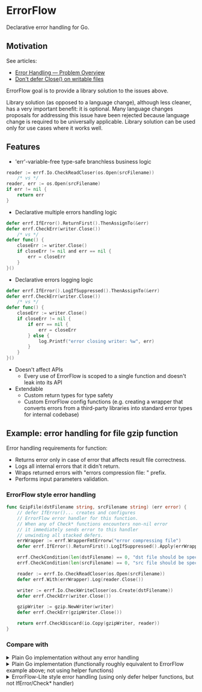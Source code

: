# ErrorFlow
Declarative error handling for Go.

## Motivation

See articles:
* [Error Handling — Problem Overview](https://go.googlesource.com/proposal/+/master/design/go2draft-error-handling-overview.md)
* [Don't defer Close() on writable files
](https://www.joeshaw.org/dont-defer-close-on-writable-files/)

ErrorFlow goal is to provide a library solution to the issues above.

Library solution (as opposed to a language change), although less cleaner, has a very important benefit: it is optional.
Many language changes proposals for addressing this issue have been rejected because language change is required to be universally applicable.
Library solution can be used only for use cases where it works well.

## Features

* 'err'-variable-free type-safe branchless business logic
```go
reader := errf.Io.CheckReadCloser(os.Open(srcFilename))
	/* vs */
reader, err := os.Open(srcFilename)
if err != nil {
	return err
}
```

* Declarative multiple errors handling logic
```go
defer errf.IfError().ReturnFirst().ThenAssignTo(&err)
defer errf.CheckErr(writer.Close())
	/* vs */
defer func() {
	closeErr := writer.Close()
	if closeErr != nil and err == nil {
		err = closeErr
	}
}()
```
* Declarative errors logging logic
```go
defer errf.IfError().LogIfSuppressed().ThenAssignTo(&err)
defer errf.CheckErr(writer.Close())
	/* vs */
defer func() {
	closeErr := writer.Close()
	if closeErr != nil {
		if err == nil {
			err = closeErr
		} else {
			log.Printf("error closing writer: %w", err)
		}
	}
}()
```
* Doesn't affect APIs
  * Every use of ErrorFlow is scoped to a single function and doesn't leak into its API
* Extendable
  * Custom return types for type safety
  * Custom ErrorFlow config functions (e.g. creating a wrapper that converts errors from a third-party libraries into standard error types for internal codebase)

## Example: error handling for file gzip function

Error handling requirements for function:
* Returns error only in case of error that
affects result file correctness.
* Logs all internal errors that it didn't return.
* Wraps returned errors with "errors compression file: " prefix.
* Performs input parameters validation.

### ErrorFlow style error handling

```go
func GzipFile(dstFilename string, srcFilename string) (err error) {
	// defer IfError()... creates and configures
	// ErrorFlow error handler for this function.
	// When any of Check* functions encounters non-nil error
	// it immediately sends error to this handler
	// unwinding all stacked defers.
	errWrapper := errf.WrapperFmtErrorw("error compressing file")
	defer errf.IfError().ReturnFirst().LogIfSuppressed().Apply(errWrapper).ThenAssignTo(&err)

	errf.CheckCondition(len(dstFilename) == 0, "dst file should be specified")
	errf.CheckCondition(len(srcFilename) == 0, "src file should be specified")

	reader := errf.Io.CheckReadCloser(os.Open(srcFilename))
	defer errf.With(errWrapper).Log(reader.Close())

	writer := errf.Io.CheckWriteCloser(os.Create(dstFilename))
	defer errf.CheckErr(writer.Close())

	gzipWriter := gzip.NewWriter(writer)
	defer errf.CheckErr(gzipWriter.Close())

	return errf.CheckDiscard(io.Copy(gzipWriter, reader))
}
```

### Compare with

<details>
	<summary>Plain Go implementation without any error handling</summary>

```go
func GzipFile(dstFilename string, srcFilename string) error {
	reader, _ := os.Open(srcFilename)
	defer reader.Close()

	writer, _ := os.Create(dstFilename)
	defer writer.Close()

	gzipWriter := gzip.NewWriter(writer)
	defer gzipWriter.Close()

	_, _ = io.Copy(gzipWriter, reader)

	return nil
}
```
</details>

<details>
	<summary>Plain Go implementation (functionally roughly equivalent to ErrorFlow example above; not using helper functions)</summary>

```go
func GzipFile(dstFilename string, srcFilename string) (err error) {
	if len(dstFilename) == 0 {
		return fmt.Errorf("error compressing file: dst file should be specified")
	}
	if len(srcFilename) == 0 {
		return fmt.Errorf("error compressing file: src file should be specified")
	}

	reader, err := os.Open(srcFilename)
	if err != nil {
		return fmt.Errorf("error compressing file: %w", err)
	}
	defer func() {
		closeErr := reader.Close()
		if closeErr != nil {
			log.Println(closeErr)
		}
	}()

	writer, err := os.Create(dstFilename)
	if err != nil {
		return fmt.Errorf("error compressing file: %w", err)
	}
	defer func() {
		closeErr := writer.Close()
		if closeErr != nil {
			if err == nil {
				err = fmt.Errorf("error compressing file: %w", closeErr)
			} else {
				log.Println(fmt.Errorf("[suppressed] error compressing file: %w", closeErr))
			}
		}
	}()

	gzipWriter := gzip.NewWriter(writer)
	defer func() {
		closeErr := gzipWriter.Close()
		if closeErr != nil {
			if err == nil {
				err = fmt.Errorf("error compressing file: %w", closeErr)
			} else {
				log.Println(fmt.Errorf("[suppressed] error compressing file: %w", closeErr))
			}
		}
	}()

	_, err = io.Copy(gzipWriter, reader)
	if err != nil {
		return fmt.Errorf("error compressing file: %w", err)
	}

	return nil
}
```
</details>

<details>
	<summary>ErrorFlow-Lite style error handling (using only defer helper functions, but not IfError/Check* handler)</summary>

```go
func GzipFile(dstFilename string, srcFilename string) (err error) {
	errflow := errf.With(
		errf.LogStrategyIfSuppressed,
		errf.WrapperFmtErrorw("error compressing file"),
	)

	if len(dstFilename) == 0 {
		return fmt.Errorf("error compressing file: dst file should be specified")
	}
	if len(srcFilename) == 0 {
		return fmt.Errorf("error compressing file: src file should be specified")
	}

	reader, err := os.Open(srcFilename)
	if err != nil {
		return fmt.Errorf("error compressing file: %w", err)
	}
	defer errflow.Log(reader.Close())

	writer, err := os.Create(dstFilename)
	if err != nil {
		return fmt.Errorf("error compressing file: %w", err)
	}
	defer errflow.IfErrorAssignTo(&err, writer.Close())

	gzipWriter := gzip.NewWriter(writer)
	defer errflow.IfErrorAssignTo(&err, gzipWriter.Close())

	_, err = io.Copy(gzipWriter, reader)
	if err != nil {
		return fmt.Errorf("error compressing file: %w", err)
	}

	return nil
}
```
</details>